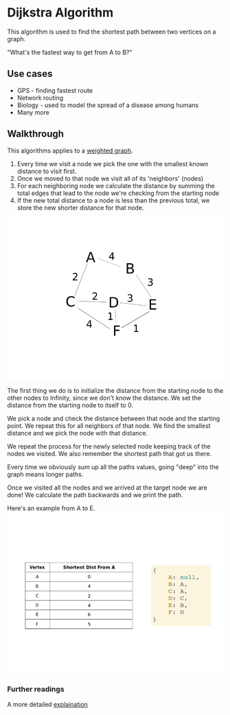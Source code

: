 # Dijkstra Algorithm

This algorithm is used to find the shortest path between two vertices on a graph.

"What's the fastest way to get from A to B?"

## Use cases

* GPS - finding fastest route
* Network routing
* Biology - used to model the spread of a disease among humans
* Many more

## Walkthrough

This algorithms applies to a [weighted graph](https://en.wikipedia.org/wiki/Graph_(discrete_mathematics)#Weighted_graph).

<ol>
    <li>Every time we visit a node we pick the one with the smallest known distance to visit first.</li>
    <li>Once we moved to that node we visit all of its 'neighbors' (nodes)</li>
    <li>For each neighboring node we calculate the distance by summing the total edges that lead to the node we're checking from the starting node</li>
    <li>If the new total distance to a node is less than the previous total, we store the new shorter distance for that node. </li>
</ol>

![](./graph.png)

The first thing we do is to initialize the distance from the starting node to the other nodes to Infinity, since we don't know the distance. We set the distance from the starting node to itself to 0.

We pick a node and check the distance between that node and the starting point. We repeat this for all neighbors of that node.
We find the smallest distance and we pick the node with that distance.

We repeat the process for the newly selected node keeping track of the nodes we visited. We also remember the shortest path that got us there.

Every time we obviously sum up all the paths values, going "deep" into the graph means longer paths.

Once we visited all the nodes and we arrived at the target node we are done! We calculate the path backwards and we print the path.

Here's an example from A to E.
![](./map.png)

### Further readings
A more detailed [explaination](https://en.wikipedia.org/wiki/Dijkstra%27s_algorithm)
